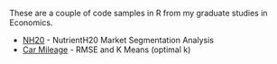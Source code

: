 These are a couple of code samples in R from my graduate studies in Economics.

* [NH20](NH20) - NutrientH20 Market Segmentation Analysis
* [Car Mileage](Car-Mileage) - RMSE and K Means (optimal k)